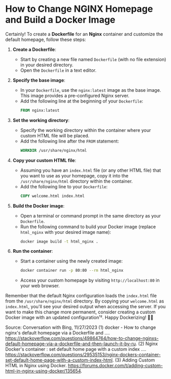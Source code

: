 # How to Change NGINX Homepage and Build a Docker Image

Certainly! To create a **Dockerfile** for an **Nginx** container and customize the default homepage, follow these steps:

1. **Create a Dockerfile**:
    - Start by creating a new file named `Dockerfile` (with no file extension) in your desired directory.
    - Open the `Dockerfile` in a text editor.

2. **Specify the base image**:
    - In your `Dockerfile`, use the `nginx:latest` image as the base image. This image provides a pre-configured Nginx server.
    - Add the following line at the beginning of your `Dockerfile`:
        ```Dockerfile
        FROM nginx:latest
        ```

3. **Set the working directory**:
    - Specify the working directory within the container where your custom HTML file will be placed.
    - Add the following line after the `FROM` statement:
        ```Dockerfile
        WORKDIR /usr/share/nginx/html
        ```

4. **Copy your custom HTML file**:
    - Assuming you have an `index.html` file (or any other HTML file) that you want to use as your homepage, copy it into the `/usr/share/nginx/html` directory within the container.
    - Add the following line to your `Dockerfile`:
        ```Dockerfile
        COPY welcome.html index.html
        ```

5. **Build the Docker image**:
    - Open a terminal or command prompt in the same directory as your `Dockerfile`.
    - Run the following command to build your Docker image (replace `html_nginx` with your desired image name):
        ```bash
        docker image build -t html_nginx .
        ```

6. **Run the container**:
    - Start a container using the newly created image:
        ```bash
        docker container run -p 80:80 --rm html_nginx
        ```
    - Access your custom homepage by visiting `http://localhost:80` in your web browser.

Remember that the default Nginx configuration loads the `index.html` file from the `/usr/share/nginx/html` directory. By copying your `welcome.html` as `index.html`, you'll see your desired output when accessing the server. If you want to make this change more permanent, consider creating a custom Docker image with an updated configuration¹². Happy Dockerizing! 🐳🚀

Source: Conversation with Bing, 11/27/2023
(1) docker - How to change nginx's default homepage via a Dockerfile and .... https://stackoverflow.com/questions/49864764/how-to-change-nginxs-default-homepage-via-a-dockerfile-and-then-launch-it-by-ru.
(2) Nginx Docker's container : set default home page with a custom index .... https://stackoverflow.com/questions/29535153/nginx-dockers-container-set-default-home-page-with-a-custom-index-html.
(3) Adding Custom HTML in Nginx using Docker. https://forums.docker.com/t/adding-custom-html-in-nginx-using-docker/135654.